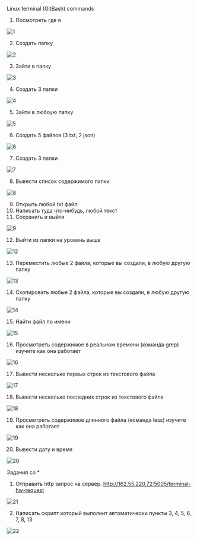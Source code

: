 Linux terminal (GitBash) commands
1) Посмотреть где я 

![1](https://user-images.githubusercontent.com/130400251/232338151-5ff41e54-8bef-4888-90eb-1ce7d087c781.png)

2) Создать папку 

![2](https://user-images.githubusercontent.com/130400251/232338452-fd5700ea-72f9-49d3-ac7b-83bb18db74b2.png)

3) Зайти в папку

![3](https://user-images.githubusercontent.com/130400251/232338608-5307ef5e-21a0-43df-a26f-c8388b8b5bdb.png)

4) Создать 3 папки

![4](https://user-images.githubusercontent.com/130400251/232338703-fec33cba-9c89-441c-8b65-7cb74da0e999.png)

5) Зайти в любоую папку

![5](https://user-images.githubusercontent.com/130400251/232338759-e1b0739e-87d1-494c-b664-d5ceaf1a56c3.png)

6) Создать 5 файлов (3 txt, 2 json)

![6](https://user-images.githubusercontent.com/130400251/232338867-25e7d916-a8e6-442f-9751-1757159f147b.png)

7) Создать 3 папки

![7](https://user-images.githubusercontent.com/130400251/232338963-d7dc7daf-f677-401a-804a-38aa56dcc052.png)

8. Вывести список содержимого папки

![8](https://user-images.githubusercontent.com/130400251/232339050-45a2bf3f-41dc-4365-a18d-2e41d6d7d8a3.png)

9) Открыть любой txt файл
10) Написать туда что-нибудь, любой текст
11) Сохранить и выйти

![9](https://user-images.githubusercontent.com/130400251/232339225-583a8981-52e9-45ac-9c49-374e7e629370.png)

12) Выйти из папки на уровень выше

![12](https://user-images.githubusercontent.com/130400251/232339501-3f7b3ae3-add9-4fc8-99b1-9e6e2df042ca.png)

13) Переместить любые 2 файла, которые вы создали, в любую другую папку

![13](https://user-images.githubusercontent.com/130400251/232339705-9da76f64-94a1-49cb-8f19-3f7fd70bf214.png)

14) Cкопировать любые 2 файла, которые вы создали, в любую другую папку

![14](https://user-images.githubusercontent.com/130400251/232339847-b689ad90-49ec-471a-a912-3666822b21e1.png)

15) Найти файл по имени

![15](https://user-images.githubusercontent.com/130400251/232340189-01980fdc-8f97-4b31-9b56-d0ca5c2fd0f0.png)

16) Просмотреть содержимое в реальном времени (команда grep) изучите как она работает

![16](https://user-images.githubusercontent.com/130400251/232341571-984ea642-a8bb-4cfc-8a70-ed858f9e682c.png)

17) Вывести несколько первых строк из текстового файла

![17](https://user-images.githubusercontent.com/130400251/232341807-476ff426-d4e0-4f1e-ac02-999b167a60ea.png)

18) Вывести несколько последних строк из текстового файла

![18](https://user-images.githubusercontent.com/130400251/232341863-db4f56f0-5e4a-4117-b77d-abba109eef1e.png)

19) Просмотреть содержимое длинного файла (команда less) изучите как она работает

![19](https://user-images.githubusercontent.com/130400251/232342036-51f0b381-7f1b-4044-a397-2afc9ad0ebf8.png)

20) Вывести дату и время

![20](https://user-images.githubusercontent.com/130400251/232342290-6a71384d-5464-486d-bba6-cbdf16340891.png)

Задания со *
1) Отправить http запрос на сервер.
http://162.55.220.72:5005/terminal-hw-request

![21](https://user-images.githubusercontent.com/130400251/232342777-dfe3e653-cb7c-4859-84be-ec59177cabab.png)

2) Написать скрипт который выполнит автоматически пункты 3, 4, 5, 6, 7, 8, 13

![22](https://user-images.githubusercontent.com/130400251/232345252-73838684-44e3-486b-a005-3c19d1c4b85d.png)
